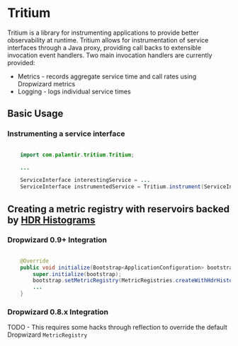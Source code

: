 # Tritium

Tritium is a library for instrumenting applications  to provide better
observability at runtime. Tritium allows for instrumentation of service
interfaces through a Java proxy, providing call backs to extensible invocation
event handlers. Two main invocation handlers are currently provided:

* Metrics - records aggregate service time and call rates using Dropwizard metrics
* Logging - logs individual service times

## Basic Usage

### Instrumenting a service interface

```java

    import com.palantir.tritium.Tritium;

    ...

    ServiceInterface interestingService = ...
    ServiceInterface instrumentedService = Tritium.instrument(ServiceInterface.class, interestingService, environment.metrics());
```


## Creating a metric registry with reservoirs backed by [HDR Histograms](http://hdrhistogram.org/)

### Dropwizard 0.9+ Integration

```java

    @Override
    public void initialize(Bootstrap<ApplicationConfiguration> bootstrap) {
        super.initialize(bootstrap);
        bootstrap.setMetricRegistry(MetricRegistries.createWithHdrHistogramReservoirs());
        ...
    }
```

### Dropwizard 0.8.x Integration

TODO - This requires some hacks through reflection to override the default Dropwizard `MetricRegistry`

